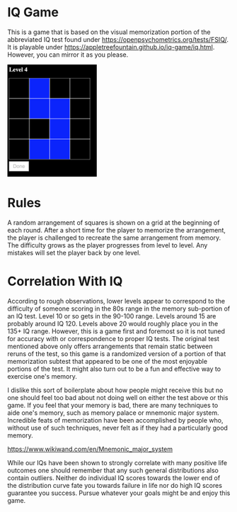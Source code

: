 # IQ Game

This is a game that is based on the visual memorization portion of the abbreviated IQ test found under https://openpsychometrics.org/tests/FSIQ/. It is playable under https://appletreefountain.github.io/iq-game/iq.html. However, you can mirror it as you please. 

<img src="/preview1.png" width="40%" />

# Rules

A random arrangement of squares is shown on a grid at the beginning of each round. After a short time for the player to memorize the arrangement, the player is challenged to recreate the same arrangement from memory. The difficulty grows as the player progresses from level to level. Any mistakes will set the player back by one level. 

# Correlation With IQ

According to rough observations, lower levels appear to correspond to the difficulty of someone scoring in the 80s range in the memory sub-portion of an IQ test. Level 10 or so gets in the 90-100 range. Levels around 15 are probably around IQ 120. Levels above 20 would roughly place you in the 135+ IQ range. However, this is a game first and foremost so it is not tuned for accuracy with or correspondence to proper IQ tests. The original test mentioned above only offers arrangements that remain static between reruns of the test, so this game is a randomized version of a portion of that memorization subtest that appeared to be one of the most enjoyable portions of the test. It might also turn out to be a fun and effective way to exercise one's memory.

I dislike this sort of boilerplate about how people might receive this but no one should feel too bad about not doing well on either the test above or this game. If you feel that your memory is bad, there are many techniques to aide one's memory, such as memory palace or mnemonic major system. Incredible feats of memorization have been accomplished by people who, without use of such techniques, never felt as if they had a particularly good memory.

https://www.wikiwand.com/en/Mnemonic_major_system

While our IQs have been shown to strongly correlate with many positive life outcomes one should remember that any such general distributions also contain outliers. Neither do individual IQ scores towards the lower end of the distribution curve fate you towards failure in life nor do high IQ scores guarantee you success. Pursue whatever your goals might be and enjoy this game.
